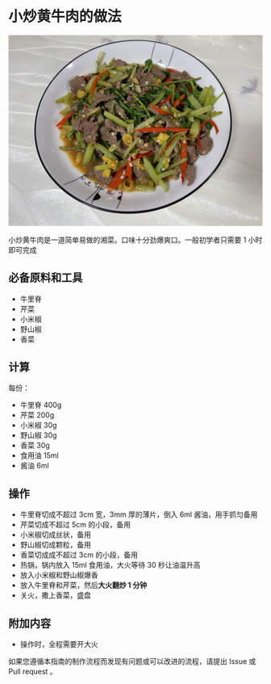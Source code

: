 # 小炒黄牛肉的做法

![小炒黄牛肉成品](./小炒黄牛肉.jpg)

小炒黄牛肉是一道简单易做的湘菜。口味十分劲爆爽口。一般初学者只需要 1 小时即可完成

## 必备原料和工具

- 牛里脊
- 芹菜
- 小米椒
- 野山椒
- 香菜

## 计算

每份：

- 牛里脊 400g
- 芹菜 200g
- 小米椒 30g
- 野山椒 30g
- 香菜 30g
- 食用油 15ml
- 酱油 6ml

## 操作

- 牛里脊切成不超过 3cm 宽，3mm 厚的薄片，倒入 6ml 酱油，用手抓匀备用
- 芹菜切成不超过 5cm 的小段，备用
- 小米椒切成丝状，备用
- 野山椒切成颗粒，备用
- 香菜切成成不超过 3cm 的小段，备用
- 热锅，锅内放入 15ml 食用油，大火等待 30 秒让油温升高
- 放入小米椒和野山椒爆香
- 放入牛里脊和芹菜，然后**大火翻炒 1 分钟**
- 关火，撒上香菜，盛盘

## 附加内容

- 操作时，全程需要开大火

如果您遵循本指南的制作流程而发现有问题或可以改进的流程，请提出 Issue 或 Pull request 。
